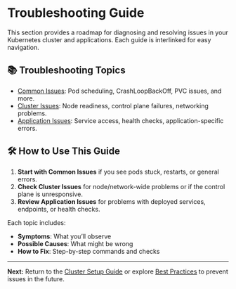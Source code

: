 # Troubleshooting Guide

This section provides a roadmap for diagnosing and resolving issues in your Kubernetes cluster and applications. Each guide is interlinked for easy navigation.

## 📚 Troubleshooting Topics

- [Common Issues](common-issues.md): Pod scheduling, CrashLoopBackOff, PVC issues, and more.
- [Cluster Issues](cluster-issues.md): Node readiness, control plane failures, networking problems.
- [Application Issues](application-issues.md): Service access, health checks, application-specific errors.

## 🛠️ How to Use This Guide

1. **Start with Common Issues** if you see pods stuck, restarts, or general errors.
2. **Check Cluster Issues** for node/network-wide problems or if the control plane is unresponsive.
3. **Review Application Issues** for problems with deployed services, endpoints, or health checks.

Each topic includes:
- **Symptoms**: What you’ll observe
- **Possible Causes**: What might be wrong
- **How to Fix**: Step-by-step commands and checks

---

**Next:** Return to the [Cluster Setup Guide](../01-cluster-setup/README.md) or explore [Best Practices](../best-practices/README.md) to prevent issues in the future.
